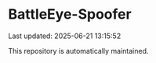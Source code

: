 # BattleEye-Spoofer

Last updated: 2025-06-21 13:15:52

This repository is automatically maintained.

